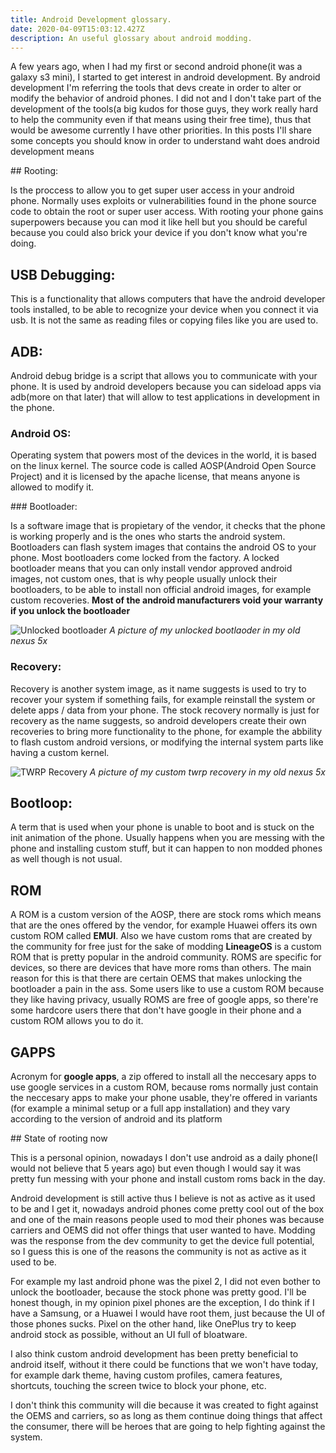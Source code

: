 ```yaml
---
title: Android Development glossary.
date: 2020-04-09T15:03:12.427Z
description: An useful glossary about android modding.
---
```


A few years ago, when I had my first or second android phone(it was a galaxy s3 mini), I started to get interest in android development. By android development I'm referring the tools that devs create in order to alter or modify the behavior of android phones.  I did not and I don't take part of the development of the tools(a big kudos for those guys, they work really hard to help the community even if that means using their free time), thus that would be awesome currently I have other priorities. In this posts I'll share some concepts you should know in order to understand waht does android development means

## Rooting:

Is the proccess to allow you to get super user access in your android phone. Normally uses exploits or vulnerabilities found in the phone source code to obtain the root or super user access. With rooting your phone gains superpowers because you can mod it like hell but you should be careful because you could also brick your device if you don't know what you're doing.

## USB Debugging:

This is a functionality  that allows computers that have the android developer tools installed, to be able to recognize your device when you connect it via usb. It is not the same as reading files or copying files like you are used to.

## ADB:

Android debug bridge is a script that allows you to communicate with your phone. It is used by android developers because you can sideload apps via adb(more on that later) that will allow to test applications in development in the phone.

### Android OS:

Operating system that powers most of the devices in the world, it is based on the linux kernel. The source code is called AOSP(Android Open Source Project) and it is licensed by the apache license, that means anyone is allowed to modify it.

### Bootloader:

Is a software image that is propietary of the vendor, it checks that the phone is working properly and is the ones who starts the android system.
Bootloaders can flash system images that contains the android OS to your phone.
Most bootloaders come locked from the factory. A locked bootloader means that you can only install vendor approved android images, not custom ones, that is why people usually unlock their bootloaders, to be able to install non official android images, for example custom recoveries. **Most of the android manufacturers void your warranty if you unlock the bootloader**

![Unlocked bootloader](/bootloader.JPG "Unlocked bootloader")
*A picture of my unlocked bootlaoder in my old nexus 5x*

### Recovery:

Recovery is another system image, as it name suggests is used to try to recover your system if something fails, for example reinstall the system or delete apps / data from your phone. The stock recovery normally is just for recovery as the name suggests, so android developers create their own recoveries to bring more functionality to the phone, for example the abbility to flash custom android versions, or modifying the internal system parts like having a custom kernel.

![TWRP Recovery](/recovery.JPG "TWRP Recovery")
*A picture of my custom twrp recovery in my old nexus 5x*

## Bootloop:

A term that is used when your phone is unable to boot and is stuck on the init animation of the phone. Usually happens when you are messing with the phone and installing custom stuff, but it can happen to non modded phones as well though is not usual.

## ROM

A ROM is a custom version of the AOSP, there are stock roms which means that are the ones offered by the vendor, for example Huawei offers its own custom ROM called **EMUI**. Also we have custom roms that are created by the community for free just for the sake of modding **LineageOS** is a custom ROM that is pretty popular in the android community. ROMS are specific for devices, so there are devices that have more roms than others. The main reason for this is that there are certain OEMS that makes unlocking the bootloader a pain in the ass. Some users like to use a custom ROM because they like having privacy, usually ROMS are free of google apps, so there're some hardcore users there that don't have google in their phone and a custom ROM allows you to do it.

## GAPPS

Acronym for **google apps**, a zip offered to install all the neccesary apps to use google services in a custom ROM, because roms normally just contain the neccesary apps to make your phone usable, they're offered in variants (for example a minimal setup or a full app installation) and they vary according to the version of android and its platform

## State of rooting now

This is a personal opinion, nowadays I don't use android as a daily phone(I would not believe that 5 years ago) but even though I would say it was pretty fun messing with your phone and install custom roms back in the day.

Android development is still active thus I believe is not as active as it used to be and I get it, nowadays android phones come pretty cool out of the box and one of the main reasons people used to mod their phones was because carriers and OEMS did not offer things that user wanted to have. Modding was the response from the dev community to get the device full potential, so I guess this is one of the reasons the community is not as active as it used to be.

For example my last android phone was the pixel 2, I did not even bother to unlock the bootloader, because the stock phone was pretty good. I'll be honest though, in my opinion pixel phones are the exception, I do think if I have a Samsung, or a Huawei I would have root them, just because the UI of those phones sucks. Pixel on the other hand, like OnePlus try to keep android stock as possible, without an UI full of bloatware.

I also think custom android development has been pretty beneficial to android itself, without it there could be functions that we won't have today, for example dark theme, having custom profiles, camera features, shortcuts, touching the screen twice to block your phone, etc.

I don't think this community will die because it was created to fight against the OEMS and carriers, so as long as them continue doing things that affect the consumer, there will be heroes that are going to help fighting against the system.
